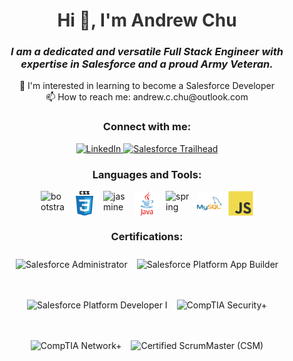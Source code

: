 <h1 style="text-align: center; color: #333;">Hi 👋, I'm Andrew Chu</h1>
<h3 style="text-align: center; font-style: italic;">I am a dedicated and versatile Full Stack Engineer with expertise in Salesforce and a proud Army Veteran.</h3>

<ul style="text-align: center; list-style: none; padding: 0;">
  <li>🌱 I'm interested in learning to become a Salesforce Developer</li>
  <li>📫 How to reach me: andrew.c.chu@outlook.com</li>
</ul>

<h3 style="text-align: center;">Connect with me:</h3>
<p style="text-align: center;">
  <a href="https://www.linkedin.com/in/andrewchu50/" target="_blank" rel="noopener noreferrer">
    <img src="https://raw.githubusercontent.com/rahuldkjain/github-profile-readme-generator/master/src/images/icons/Social/linked-in-alt.svg" alt="LinkedIn" height="30" width="40" />
  </a>
  <a href="https://www.salesforce.com/trailblazer/andrewchu" target="_blank" rel="noopener noreferrer">
    <img src="https://www.nicepng.com/png/detail/67-671741_salesforce-trailhead-logo-trailhead-salesforce.png" alt="Salesforce Trailhead" height="30" width="40" />
  </a>
</p>

<h3 style="text-align: center;">Languages and Tools:</h3>
<div style="display: flex; justify-content: center; gap: 10px; flex-wrap: wrap;">
  <img src="https://getbootstrap.com/docs/5.3/assets/brand/bootstrap-logo.svg" alt="bootstrap" width="40" height="40" />
  <img src="https://raw.githubusercontent.com/devicons/devicon/master/icons/css3/css3-original-wordmark.svg" alt="css3" width="40" height="40" />
  <img src="https://www.vectorlogo.zone/logos/jasmine/jasmine-icon.svg" alt="jasmine" width="40" height="40" />
  <img src="https://raw.githubusercontent.com/devicons/devicon/master/icons/java/java-original-wordmark.svg" alt="java" width="40" height="40" />
  <img src="https://www.vectorlogo.zone/logos/springio/springio-icon.svg" alt="spring" width="40" height="40" />
  <img src="https://raw.githubusercontent.com/devicons/devicon/master/icons/mysql/mysql-original-wordmark.svg" alt="mysql" width="40" height="40" />
  <img src="https://raw.githubusercontent.com/devicons/devicon/master/icons/javascript/javascript-original.svg" alt="javascript" width="40" height="40" />
</div>

<h3 style="text-align: center;">Certifications:</h3>
<div style="display: flex; justify-content: center; gap: 15px; flex-wrap: wrap; padding: 10px;">
  <img src="https://developer.salesforce.com/resources2/certification-site/images/Certifications-logo/Administrator.png" alt="Salesforce Administrator" height="50">
  <img src="https://developer.salesforce.com/resources2/certification-site/images/Certifications-logo/Platform-App-Builder.png" alt="Salesforce Platform App Builder" height="50">
  <img src="https://developer.salesforce.com/resources2/certification-site/images/Certifications-logo/Platform-Developer-I.png" alt="Salesforce Platform Developer I" height="50">
  <img src="https://images.credly.com/size/680x680/images/74790a75-8451-400a-8536-92d792c5184a/CompTIA_Security_2Bce.png" alt="CompTIA Security+" height="50">
  <img src="https://images.credly.com/size/680x680/images/e1fc05b2-959b-45a4-8d20-124b1df121fe/CompTIA_Network_2Bce.png" alt="CompTIA Network+" height="50">
  <img src="https://badgecert.com/bc/html/img/badges/generated/badge-7227.png" alt="Certified ScrumMaster (CSM)" height="50">
</div>